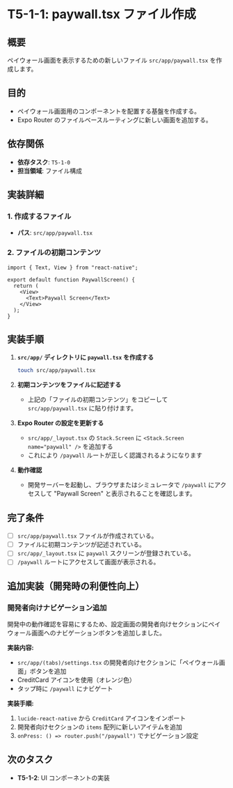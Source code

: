 # T5-1-1: paywall.tsx ファイル作成

## 概要

ペイウォール画面を表示するための新しいファイル `src/app/paywall.tsx` を作成します。

## 目的

- ペイウォール画面用のコンポーネントを配置する基盤を作成する。
- Expo Router のファイルベースルーティングに新しい画面を追加する。

## 依存関係

- **依存タスク**: `T5-1-0`
- **担当領域**: ファイル構成

## 実装詳細

### 1. 作成するファイル

- **パス**: `src/app/paywall.tsx`

### 2. ファイルの初期コンテンツ

```tsx
import { Text, View } from "react-native";

export default function PaywallScreen() {
  return (
    <View>
      <Text>Paywall Screen</Text>
    </View>
  );
}
```

## 実装手順

1.  **`src/app/` ディレクトリに `paywall.tsx` を作成する**

    ```bash
    touch src/app/paywall.tsx
    ```

2.  **初期コンテンツをファイルに記述する**

    - 上記の「ファイルの初期コンテンツ」をコピーして `src/app/paywall.tsx` に貼り付けます。

3.  **Expo Router の設定を更新する**

    - `src/app/_layout.tsx` の `Stack.Screen` に `<Stack.Screen name="paywall" />` を追加する
    - これにより `/paywall` ルートが正しく認識されるようになります

4.  **動作確認**
    - 開発サーバーを起動し、ブラウザまたはシミュレータで `/paywall` にアクセスして "Paywall Screen" と表示されることを確認します。

## 完了条件

- [ ] `src/app/paywall.tsx` ファイルが作成されている。
- [ ] ファイルに初期コンテンツが記述されている。
- [ ] `src/app/_layout.tsx` に `paywall` スクリーンが登録されている。
- [ ] `/paywall` ルートにアクセスして画面が表示される。

## 追加実装（開発時の利便性向上）

### 開発者向けナビゲーション追加

開発中の動作確認を容易にするため、設定画面の開発者向けセクションにペイウォール画面へのナビゲーションボタンを追加しました。

**実装内容:**

- `src/app/(tabs)/settings.tsx` の開発者向けセクションに「ペイウォール画面」ボタンを追加
- CreditCard アイコンを使用（オレンジ色）
- タップ時に `/paywall` にナビゲート

**実装手順:**

1. `lucide-react-native` から `CreditCard` アイコンをインポート
2. 開発者向けセクションの `items` 配列に新しいアイテムを追加
3. `onPress: () => router.push("/paywall")` でナビゲーション設定

## 次のタスク

- **T5-1-2**: UI コンポーネントの実装
